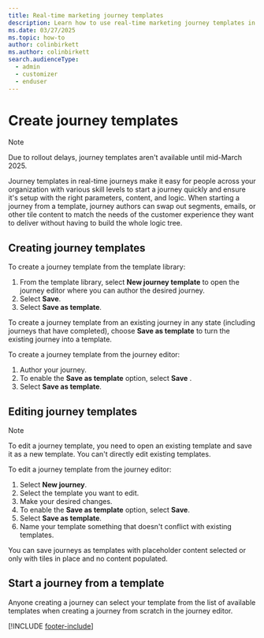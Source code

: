 ```yaml
---
title: Real-time marketing journey templates
description: Learn how to use real-time marketing journey templates in Dynamics 365 Customer Insights - Journeys.
ms.date: 03/27/2025
ms.topic: how-to
author: colinbirkett
ms.author: colinbirkett
search.audienceType: 
  - admin
  - customizer
  - enduser
---
```


# Create journey templates

> [!NOTE]
> Due to rollout delays, journey templates aren't available until mid-March 2025.

Journey templates in real-time journeys make it easy for people across your organization with various skill levels to start a journey quickly and ensure it's setup with the right parameters, content, and logic. When starting a journey from a template, journey authors can swap out segments, emails, or other tile content to match the needs of the customer experience they want to deliver without having to build the whole logic tree.

## Creating journey templates

To create a journey template from the template library:

1. From the template library, select **New journey template** to open the journey editor where you can author the desired journey.
1. Select **Save**. 
1. Select **Save as template**.

To create a journey template from an existing journey in any state (including journeys that have completed), choose **Save as template** to turn the existing journey into a template. 

To create a journey template from the journey editor:

1. Author your journey.
1. To enable the **Save as template** option, select **Save** .
1. Select **Save as template**.

## Editing journey templates

> [!NOTE]
> To edit a journey template, you need to open an existing template and save it as a new template. You can't directly edit existing templates.

To edit a journey template from the journey editor:

1. Select **New journey**. 
1. Select the template you want to edit. 
1. Make your desired changes.
1. To enable the **Save as template** option, select **Save**. 
1. Select **Save as template**. 
1. Name your template something that doesn't conflict with existing templates. 

You can save journeys as templates with placeholder content selected or only with tiles in place and no content populated.

## Start a journey from a template

Anyone creating a journey can select your template from the list of available templates when creating a journey from scratch in the journey editor. 

[!INCLUDE [footer-include](./includes/footer-banner.md)]
